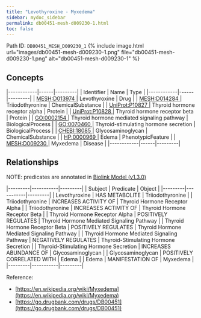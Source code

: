 ```yaml
---
title: "Levothyroxine - Myxedema"
sidebar: mydoc_sidebar
permalink: db00451-mesh-d009230-1.html
toc: false 
---
```



Path ID: `DB00451_MESH_D009230_1`
{% include image.html url="images/db00451-mesh-d009230-1.png" file="db00451-mesh-d009230-1.png" alt="db00451-mesh-d009230-1" %}

## Concepts

|------------|------|---------|
| Identifier | Name | Type    |
|------------|------|---------|
| <a href="https://identifiers.org/MESH:D013974">MESH:D013974 </a> | Levothyroxine | Drug |
| <a href="https://identifiers.org/MESH:D014284">MESH:D014284 </a> | Triiodothyronine | ChemicalSubstance |
| <a href="https://identifiers.org/UniProt:P10827">UniProt:P10827 </a> | Thyroid hormone receptor alpha | Protein |
| <a href="https://identifiers.org/UniProt:P10828">UniProt:P10828 </a> | Thyroid hormone receptor beta | Protein |
| <a href="https://identifiers.org/GO:0002154">GO:0002154 </a> | Thyroid hormone mediated signaling pathway | BiologicalProcess |
| <a href="https://identifiers.org/GO:0070460">GO:0070460 </a> | Thyroid-stimulating hormone secretion | BiologicalProcess |
| <a href="https://identifiers.org/CHEBI:18085">CHEBI:18085 </a> | Glycosaminoglycan | ChemicalSubstance |
| <a href="https://identifiers.org/HP:0000969">HP:0000969 </a> | Edema | PhenotypicFeature |
| <a href="https://identifiers.org/MESH:D009230">MESH:D009230 </a> | Myxedema | Disease |
|------------|------|---------|

## Relationships


NOTE: predicates are annotated in <a href="https://github.com/biolink/biolink-model/releases/tag/v1.3.0">Biolink Model (v1.3.0)</a>

|---------|-----------|---------|
| Subject | Predicate | Object  |
|---------|-----------|---------|
| Levothyroxine | HAS METABOLITE | Triiodothyronine |
| Triiodothyronine | INCREASES ACTIVITY OF | Thyroid Hormone Receptor Alpha |
| Triiodothyronine | INCREASES ACTIVITY OF | Thyroid Hormone Receptor Beta |
| Thyroid Hormone Receptor Alpha | POSITIVELY REGULATES | Thyroid Hormone Mediated Signaling Pathway |
| Thyroid Hormone Receptor Beta | POSITIVELY REGULATES | Thyroid Hormone Mediated Signaling Pathway |
| Thyroid Hormone Mediated Signaling Pathway | NEGATIVELY REGULATES | Thyroid-Stimulating Hormone Secretion |
| Thyroid-Stimulating Hormone Secretion | INCREASES ABUNDANCE OF | Glycosaminoglycan |
| Glycosaminoglycan | POSITIVELY CORRELATED WITH | Edema |
| Edema | MANIFESTATION OF | Myxedema |
|---------|-----------|---------|

Reference: 
  - [https://en.wikipedia.org/wiki/Myxedema](https://en.wikipedia.org/wiki/Myxedema)
  - [https://go.drugbank.com/drugs/DB00451](https://go.drugbank.com/drugs/DB00451)
